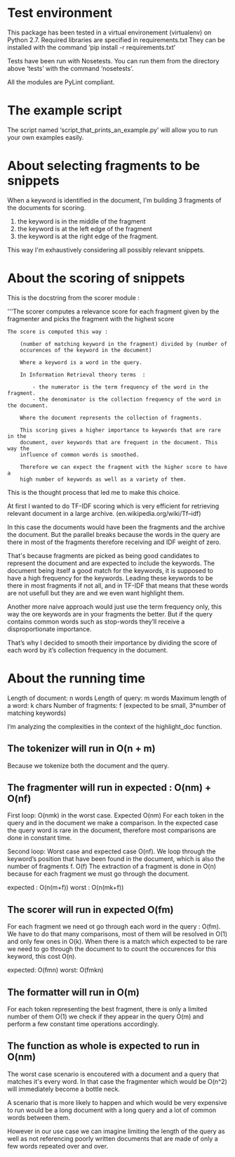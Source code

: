 # Test environment

This package has been tested in a virtual environement (virtualenv) on Python
2.7. Required libraries are specified in requirements.txt They can be installed
with the command ‘pip install -r requirements.txt’

Tests have been run with Nosetests. You can run them from the directory above
‘tests’ with the command ‘nosetests’.

All the modules are PyLint compliant.



# The example script

The script named ‘script_that_prints_an_example.py’ will allow you to run your
own examples easily.


# About selecting fragments to be snippets

When a keyword is identified in the document, I'm building 3 fragments of the 
documents for scoring. 

1. the keyword is in the middle of the fragment
2. the keyword is at the left edge of the fragment
3. the keyword is at the right edge of the fragment.

This way I'm exhaustively considering all possibly relevant snippets.



# About the scoring of snippets #

This is the docstring from the scorer module :

'''The scorer computes a relevance score for each fragment given by the
fragmenter and picks the fragment with the highest score

    The score is computed this way :

        (number of matching keyword in the fragment) divided by (number of
        occurences of the keyword in the document)

        Where a keyword is a word in the query.

        In Information Retrieval theory terms  :

            - the numerator is the term frequency of the word in the fragment.
            - the denominator is the collection frequency of the word in the document.
        
        Where the document represents the collection of fragments.

        This scoring gives a higher importance to keywords that are rare in the
        document, over keywords that are frequent in the document. This way the
        influence of common words is smoothed.

        Therefore we can expect the fragment with the higher score to have a
        high number of keywords as well as a variety of them.        


This is the thought process that led me to make this choice.

At first I wanted to do TF-IDF scoring which is very efficient for retrieving
relevant document in a large archive. (en.wikipedia.org/wiki/Tf–idf)

In this case the documents would have been the fragments and the archive the
document. But the parallel breaks because the words in the query are there in
most of the fragments therefore receiving and IDF weight of zero.

That's because fragments are picked as being good candidates to represent the
document and are expected to include the keywords. The document being itself a
good match for the keywords, it is supposed to have a high frequency for the
keywords. Leading these keywords to be there in most fragments if not all, and
in TF-IDF that means that these words are not usefull but they are and we even 
want highlight them.

Another more naive approach would just use the term frequency only, this way the
 ore keywords are in your fragments the better. But if the query contains common
 words such as stop-words they’ll receive a disproportionate importance.

That’s why I decided to smooth their importance by dividing the score of each
word by it’s collection frequency in the document.




# About the running time #

Length of document: n words 
Length of query: m words
Maximum length of a word: k chars
Number of fragments: f (expected to be small, 3*number of matching
keywords)

I’m analyzing the complexities in the context of the highlight_doc function.


## The tokenizer will run in O(n + m) 

Because we tokenize both the document and the query.


## The fragmenter will run in expected : O(nm) + O(nf)

First loop: O(nmk) in the worst case. Expected O(nm) For each token in the query
and in the document we make a comparison. In the expected case the query word is
rare in the document, therefore most comparisons are done in constant time.

Second loop:  Worst case and expected case O(nf). We loop through the keyword’s
position that have been found in the document, which is also the number of
fragments f. O(f) The extraction of a fragment is done in O(n) because for each
fragment we must go through the document.

expected : O(n(m+f)) worst : O(n(mk+f))


## The scorer will run in expected O(fm)

For each fragment we need ot go through each word in the query : O(fm). We have
to do that many comparisons, most of them will be resolved in O(1) and only few
ones in O(k). When there is a match which expected to be rare we need to go
through the document to to count the occurences for this keyword, this cost
O(n).

expected: O(fmn) worst: O(fmkn)


## The formatter will run in O(m)

For each token representing the best fragment, there is only a limited number
of them O(1) we check if they appear in the query O(m) and perform a few 
constant time operations accordingly.


## The function as whole is expected to run in O(nm)

The worst case scenario is encoutered with a document and a query that matches
it's every word. In that case the fragmenter which would be O(n^2) will
immediately become a bottle neck.

A scenario that is more likely to happen and which would be very expensive to
run would be a long document with a long query and a lot of common words between
them.

However in our use case we can imagine limiting the length of the query as well
as not referencing poorly written documents that are made of only a few words
repeated over and over.
